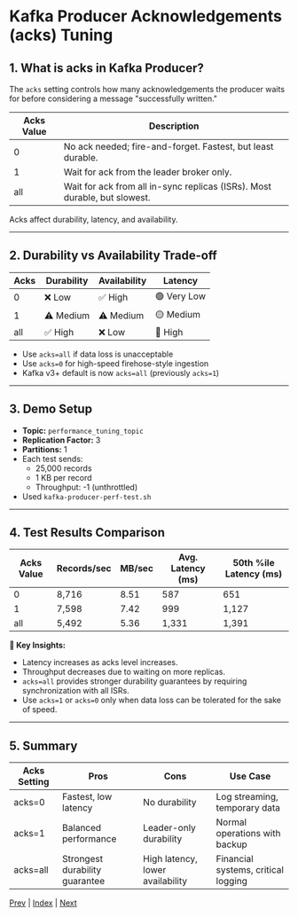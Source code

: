 # Kafka Producer Acknowledgements (acks) Tuning

## 1. What is acks in Kafka Producer?
The `acks` setting controls how many acknowledgements the producer waits for before considering a message "successfully written."

| Acks Value | Description |
|------------|-------------|
| 0          | No ack needed; fire-and-forget. Fastest, but least durable. |
| 1          | Wait for ack from the leader broker only. |
| all        | Wait for ack from all in-sync replicas (ISRs). Most durable, but slowest. |

Acks affect durability, latency, and availability.

---

## 2. Durability vs Availability Trade-off

| Acks | Durability | Availability | Latency      |
|------|------------|--------------|-------------|
| 0    | ❌ Low     | ✅ High      | 🟢 Very Low |
| 1    | ⚠️ Medium | ⚠️ Medium   | 🟡 Medium   |
| all  | ✅ High    | ❌ Low       | 🔴 High     |

- Use `acks=all` if data loss is unacceptable
- Use `acks=0` for high-speed firehose-style ingestion
- Kafka v3+ default is now `acks=all` (previously `acks=1`)

---

## 3. Demo Setup
- **Topic:** `performance_tuning_topic`
- **Replication Factor:** 3
- **Partitions:** 1
- Each test sends:
  - 25,000 records
  - 1 KB per record
  - Throughput: -1 (unthrottled)
- Used `kafka-producer-perf-test.sh`

---

## 4. Test Results Comparison

| Acks Value | Records/sec | MB/sec | Avg. Latency (ms) | 50th %ile Latency (ms) |
|------------|-------------|--------|-------------------|------------------------|
| 0          | 8,716       | 8.51   | 587               | 651                    |
| 1          | 7,598       | 7.42   | 999               | 1,127                  |
| all        | 5,492       | 5.36   | 1,331             | 1,391                  |

**🧠 Key Insights:**
- Latency increases as acks level increases.
- Throughput decreases due to waiting on more replicas.
- `acks=all` provides stronger durability guarantees by requiring synchronization with all ISRs.
- Use `acks=1` or `acks=0` only when data loss can be tolerated for the sake of speed.

---

## 5. Summary

| Acks Setting | Pros                        | Cons                          | Use Case                                 |
|--------------|-----------------------------|-------------------------------|------------------------------------------|
| acks=0       | Fastest, low latency        | No durability                 | Log streaming, temporary data            |
| acks=1       | Balanced performance        | Leader-only durability        | Normal operations with backup            |
| acks=all     | Strongest durability guarantee | High latency, lower availability | Financial systems, critical logging   |

[Prev](09.EffectOfReplicationOnProducer.md) | [Index](../INDEX.md) | [Next](11.ProducerCompressionTuning.md)
